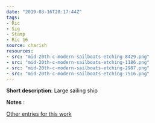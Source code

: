 ```yaml
---
date: "2019-03-16T20:17:44Z"
tags:
- Ric
- Sig
- Stamp
- Ric 16
source: charish
resources:
- src: "mid-20th-c-modern-sailboats-etching-8429.png"
- src: "mid-20th-c-modern-sailboats-etching-1186.png"
- src: "mid-20th-c-modern-sailboats-etching-2987.png"
- src: "mid-20th-c-modern-sailboats-etching-7516.png"
---
```


**Short description**:&nbsp;Large sailing ship

**Notes** :

[Other entries for this work](/tags/Ric-16)
